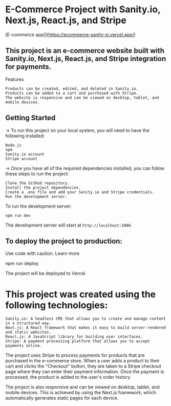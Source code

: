 # E-Commerce Project with Sanity.io, Next.js, React.js, and Stripe

[E-commerce app]](https://ecommerce-sanity-xi.vercel.app/)

## This project is an e-commerce website built with Sanity.io, Next.js, React.js, and Stripe integration for payments.
Features

    Products can be created, edited, and deleted in Sanity.io.
    Products can be added to a cart and purchased with Stripe.
    The website is responsive and can be viewed on desktop, tablet, and mobile devices.

## Getting Started

-> To run this project on your local system, you will need to have the following installed:

    Node.js
    npm
    Sanity.io account
    Stripe account

-> Once you have all of the required dependencies installed, you can follow these steps to run the project:

    Clone the GitHub repository.
    Install the project dependencies.
    Create a .env file and add your Sanity.io and Stripe credentials.
    Run the development server.

To run the development server:

    npm run dev

The development server will start at `http://localhost:3000`.

## To deploy the project to production:

Use code with caution. Learn more

npm run deploy

The project will be deployed to Vercel.

# This project was created using the following technologies:

    Sanity.io: A headless CMS that allows you to create and manage content in a structured way.
    Next.js: A React framework that makes it easy to build server-rendered and static websites.
    React.js: A JavaScript library for building user interfaces.
    Stripe: A payment processing platform that allows you to accept payments online.

The project uses Stripe to process payments for products that are purchased in the e-commerce store. When a user adds a product to their cart and clicks the "Checkout" button, they are taken to a Stripe checkout page where they can enter their payment information. Once the payment is processed, the product is added to the user's order history.

The project is also responsive and can be viewed on desktop, tablet, and mobile devices. This is achieved by using the Next.js framework, which automatically generates static pages for each device.
